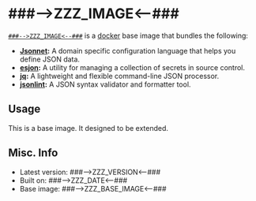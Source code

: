 # ###-->ZZZ_IMAGE<--### 

[`###-->ZZZ_IMAGE<--###`](https://index.docker.io/u/###-->ZZZ_IMAGE<--###) is a [docker](https://docker.io) base image that bundles the following:  
 
* **[Jsonnet](http://google.github.io/jsonnet/doc/index.html):** A domain specific configuration language that helps you define JSON data.    
* **[esjon](https://github.com/Shopify/ejson):** A utility for managing a collection of secrets in source control.            
* **[jq](http://stedolan.github.io/jq/):** A lightweight and flexible command-line JSON processor.            
* **[jsonlint](http://manpages.ubuntu.com/manpages/trusty/man1/jsonlint.1.html):** A JSON syntax validator and formatter tool.            

## Usage 
This is a base image.  It designed to be extended.

## Misc. Info 
* Latest version: ###-->ZZZ_VERSION<--###
* Built on: ###-->ZZZ_DATE<--###
* Base image: ###-->ZZZ_BASE_IMAGE<--###


